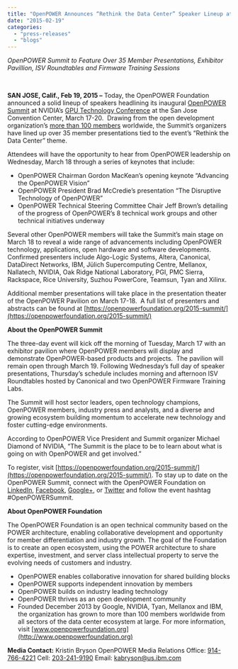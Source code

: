 ```yaml
---
title: "OpenPOWER Announces “Rethink the Data Center” Speaker Lineup at Summit"
date: "2015-02-19"
categories: 
  - "press-releases"
  - "blogs"
---
```


_OpenPOWER Summit to Feature Over 35 Member Presentations,_ _Exhibitor Pavillion, ISV Roundtables and Firmware Training Sessions_

 

**SAN JOSE, Calif., Feb 19, 2015 –** Today, the OpenPOWER Foundation announced a solid lineup of speakers headlining its inaugural [OpenPOWER Summit](https://openpowerfoundation.org/2015-summit/) at NVIDIA’s [GPU Technology Conference](http://www.gputechconf.com/) at the San Jose Convention Center, March 17-20.  Drawing from the open development organization’s [more than 100 members](https://openpowerfoundation.org/blogs/openpower-breaks-through-100-a-signal-of-even-more-innovation-to-come/) worldwide, the Summit’s organizers have lined up over 35 member presentations tied to the event’s “Rethink the Data Center” theme. 

Attendees will have the opportunity to hear from OpenPOWER leadership on Wednesday, March 18 through a series of keynotes that include:

- OpenPOWER Chairman Gordon MacKean’s opening keynote “Advancing the OpenPOWER Vision”
- OpenPOWER President Brad McCredie’s presentation “The Disruptive Technology of OpenPOWER”
- OpenPOWER Technical Steering Committee Chair Jeff Brown’s detailing of the progress of OpenPOWER’s 8 technical work groups and other technical initiatives underway

Several other OpenPOWER members will take the Summit’s main stage on March 18 to reveal a wide range of advancements including OpenPOWER technology, applications, open hardware and software developments. Confirmed presenters include Algo-Logic Systems, Altera, Canonical, DataDirect Networks, IBM, Jülich Supercomputing Centre, Mellanox, Nallatech, NVIDIA, Oak Ridge National Laboratory, PGI, PMC Sierra, Rackspace, Rice University, Suzhou PowerCore, Teamsun, Tyan and Xilinx.

Additional member presentations will take place in the presentation theater of the OpenPOWER Pavilion on March 17-18.  A full list of presenters and abstracts can be found at [https://openpowerfoundation.org/2015-summit/](https://openpowerfoundation.org/2015-summit/)

**About the OpenPOWER Summit**

The three-day event will kick off the morning of Tuesday, March 17 with an exhibitor pavilion where OpenPOWER members will display and demonstrate OpenPOWER-based products and projects.  The pavilion will remain open through March 19. Following Wednesday’s full day of speaker presentations, Thursday’s schedule includes morning and afternoon ISV Roundtables hosted by Canonical and two OpenPOWER Firmware Training Labs.

The Summit will host sector leaders, open technology champions, OpenPOWER members, industry press and analysts, and a diverse and growing ecosystem building momentum to accelerate new technology and foster cutting-edge environments.

According to OpenPOWER Vice President and Summit organizer Michael Diamond of NVIDIA, “The Summit is the place to be to learn about what is going on with OpenPOWER and get involved.”

To register, visit [https://openpowerfoundation.org/2015-summit/](https://openpowerfoundation.org/2015-summit/). To stay up to date on the OpenPOWER Summit, connect with the OpenPOWER Foundation on [LinkedIn](https://www.linkedin.com/groups/OpenPOWER-Foundation-7460635), [Facebook](https://www.facebook.com/openpower), [Google+](https://plus.google.com/117658335406766324024/posts), or [Twitter](https://twitter.com/openpowerorg) and follow the event hashtag #OpenPOWERSummit.

**About OpenPOWER Foundation**

The OpenPOWER Foundation is an open technical community based on the POWER architecture, enabling collaborative development and opportunity for member differentiation and industry growth. The goal of the Foundation is to create an open ecosystem, using the POWER architecture to share expertise, investment, and server class intellectual property to serve the evolving needs of customers and industry.

- OpenPOWER enables collaborative innovation for shared building blocks
- OpenPOWER supports independent innovation by members
- OpenPOWER builds on industry leading technology
- OpenPOWER thrives as an open development community
- Founded December 2013 by Google, NVIDIA, Tyan, Mellanox and IBM, the organization has grown to more than 100 members worldwide from all sectors of the data center ecosystem at large. For more information, visit [www.openpowerfoundation.org](http://www.openpowerfoundation.org) 

**Media Contact:** Kristin Bryson OpenPOWER Media Relations Office: [914-766-4221](tel:914-766-4221) Cell: [203-241-9190](tel:203-241-9190) Email: [kabryson@us.ibm.com](mailto:kabryson@us.ibm.com)
